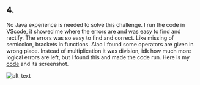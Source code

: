 ## 4.
No Java experience is needed to solve this challenge. I run the code in VScode, it showed me where the errors are and was easy to find and rectify. The errors was so easy to find and correct. Like missing of semicolon, brackets in functions. Alao I found some operators are given in wrong place. Instead of multiplication it was division, idk how much more logical errors are left, but I found this and made the code run. Here is my [code](https://github.com/senthil-dot-adhu-idhu/amfoss-tasks/blob/main/task-4/MathQuiz.java) and its screenshot.

![alt_text](https://github.com/senthil-dot-adhu-idhu/amfoss-tasks/blob/main/task-4/MathQuiz.png)

